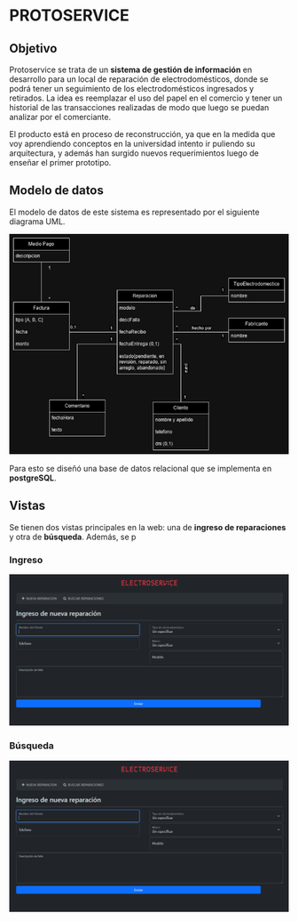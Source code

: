 # PROTOSERVICE

## Objetivo

Protoservice se trata de un **sistema de gestión de información** en desarrollo para un local de reparación de electrodomésticos, donde se podrá tener un seguimiento de los electrodomésticos ingresados y retirados. La idea es reemplazar el uso del papel en el comercio y tener un historial de las transacciones realizadas de modo que luego se puedan analizar por el comerciante.

El producto está en proceso de reconstrucción, ya que en la medida que voy aprendiendo conceptos en la universidad intento ir puliendo su arquitectura, y además han surgido nuevos requerimientos luego de enseñar el primer prototipo.

## Modelo de datos

El modelo de datos de este sistema es representado por el siguiente diagrama UML.

![Modelo UML de datos](/docs/MD.png)

Para esto se diseñó una base de datos relacional que se implementa en **postgreSQL**. 

## Vistas

Se tienen dos vistas principales en la web: una de **ingreso de reparaciones** y otra de **búsqueda**. Además, se p

### Ingreso

![preview](/docs/preview.png)

### Búsqueda

![preview](/docs/preview.png)